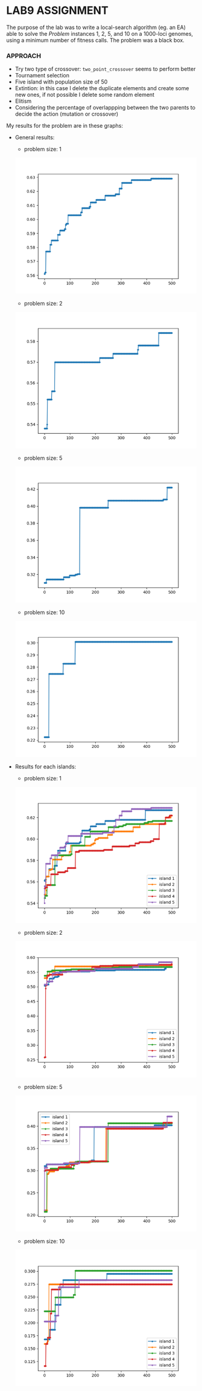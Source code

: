 # LAB9 ASSIGNMENT

The purpose of the lab was to write a local-search algorithm (eg. an EA) able to solve the *Problem* instances 1, 2, 5, and 10 on a 1000-loci genomes, using a minimum number of fitness calls. The problem was a black box.

### APPROACH

- Try two type of crossover: `two_point_crossover` seems to perform better
- Tournament selection
- Five island with population size of 50
- Extintion: in this case I delete the duplicate elements and create some new ones, if not possible I delete some random element
- Elitism
- Considering the percentage of overlappping between the two parents to decide the action (mutation or crossover)

My results for the problem are in these graphs:
- General results:
    - problem size: 1

    ![dim_1_pop_100_gen_500_total](./img/dim_1_pop_100_gen_500_total.png)

    - problem size: 2

    ![dim_2_pop_100_gen_500_total](./img/dim_2_pop_100_gen_500_total.png)

    - problem size: 5

    ![dim_5_pop_100_gen_500_total](./img/dim_5_pop_100_gen_500_total.png)

    - problem size: 10

    ![dim_10_pop_100_gen_500_total](./img/dim_10_pop_100_gen_500_total.png)



- Results for each islands:
    - problem size: 1

    ![dim_1_pop_100_gen_500_for_island](./img/dim_1_pop_100_gen_500_for_island.png)

    - problem size: 2

    ![dim_2_pop_100_gen_500_for_island](./img/dim_2_pop_100_gen_500_for_island.png)

    - problem size: 5

    ![dim_5_pop_100_gen_500_for_island](./img/dim_5_pop_100_gen_500_for_island.png)

    - problem size: 10

    ![dim_10_pop_100_gen_500_for_island](./img/dim_10_pop_100_gen_500_for_island.png)



    


